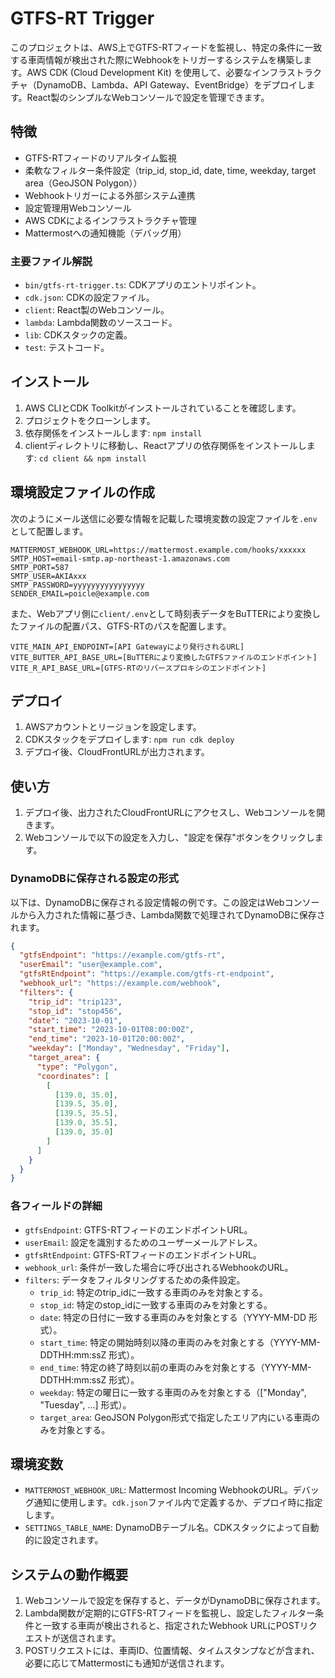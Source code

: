 # GTFS-RT Trigger

このプロジェクトは、AWS上でGTFS-RTフィードを監視し、特定の条件に一致する車両情報が検出された際にWebhookをトリガーするシステムを構築します。AWS CDK (Cloud Development Kit) を使用して、必要なインフラストラクチャ（DynamoDB、Lambda、API Gateway、EventBridge）をデプロイします。React製のシンプルなWebコンソールで設定を管理できます。

## 特徴

- GTFS-RTフィードのリアルタイム監視
- 柔軟なフィルター条件設定（trip_id, stop_id, date, time, weekday, target area（GeoJSON Polygon））
- Webhookトリガーによる外部システム連携
- 設定管理用Webコンソール
- AWS CDKによるインフラストラクチャ管理
- Mattermostへの通知機能（デバッグ用）

### 主要ファイル解説

- `bin/gtfs-rt-trigger.ts`: CDKアプリのエントリポイント。
- `cdk.json`: CDKの設定ファイル。
- `client`: React製のWebコンソール。
- `lambda`: Lambda関数のソースコード。
- `lib`: CDKスタックの定義。
- `test`: テストコード。

## インストール

1. AWS CLIとCDK Toolkitがインストールされていることを確認します。
2. プロジェクトをクローンします。
3. 依存関係をインストールします: `npm install`
4. clientディレクトリに移動し、Reactアプリの依存関係をインストールします: `cd client && npm install`

## 環境設定ファイルの作成

次のようにメール送信に必要な情報を記載した環境変数の設定ファイルを`.env`として配置します。

```
MATTERMOST_WEBHOOK_URL=https://mattermost.example.com/hooks/xxxxxx
SMTP_HOST=email-smtp.ap-northeast-1.amazonaws.com
SMTP_PORT=587
SMTP_USER=AKIAxxx
SMTP_PASSWORD=yyyyyyyyyyyyyyyy
SENDER_EMAIL=poicle@example.com
```

また、Webアプリ側に`client/.env`として時刻表データをBuTTERにより変換したファイルの配置パス、GTFS-RTのパスを配置します。

```
VITE_MAIN_API_ENDPOINT=[API Gatewayにより発行されるURL]
VITE_BUTTER_API_BASE_URL=[BuTTERにより変換したGTFSファイルのエンドポイント]
VITE_R_API_BASE_URL=[GTFS-RTのリバースプロキシのエンドポイント]
```

## デプロイ

1. AWSアカウントとリージョンを設定します。
2. CDKスタックをデプロイします: `npm run cdk deploy`
3. デプロイ後、CloudFrontURLが出力されます。

## 使い方

1. デプロイ後、出力されたCloudFrontURLにアクセスし、Webコンソールを開きます。
2. Webコンソールで以下の設定を入力し、"設定を保存"ボタンをクリックします。

### DynamoDBに保存される設定の形式

以下は、DynamoDBに保存される設定情報の例です。この設定はWebコンソールから入力された情報に基づき、Lambda関数で処理されてDynamoDBに保存されます。

```json
{
  "gtfsEndpoint": "https://example.com/gtfs-rt",
  "userEmail": "user@example.com",
  "gtfsRtEndpoint": "https://example.com/gtfs-rt-endpoint",
  "webhook_url": "https://example.com/webhook",
  "filters": {
    "trip_id": "trip123",
    "stop_id": "stop456",
    "date": "2023-10-01",
    "start_time": "2023-10-01T08:00:00Z",
    "end_time": "2023-10-01T20:00:00Z",
    "weekday": ["Monday", "Wednesday", "Friday"],
    "target_area": {
      "type": "Polygon",
      "coordinates": [
        [
          [139.0, 35.0],
          [139.5, 35.0],
          [139.5, 35.5],
          [139.0, 35.5],
          [139.0, 35.0]
        ]
      ]
    }
  }
}
```

### 各フィールドの詳細

- `gtfsEndpoint`: GTFS-RTフィードのエンドポイントURL。
- `userEmail`: 設定を識別するためのユーザーメールアドレス。
- `gtfsRtEndpoint`: GTFS-RTフィードのエンドポイントURL。
- `webhook_url`: 条件が一致した場合に呼び出されるWebhookのURL。
- `filters`: データをフィルタリングするための条件設定。
  - `trip_id`: 特定のtrip_idに一致する車両のみを対象とする。
  - `stop_id`: 特定のstop_idに一致する車両のみを対象とする。
  - `date`: 特定の日付に一致する車両のみを対象とする（YYYY-MM-DD 形式）。
  - `start_time`: 特定の開始時刻以降の車両のみを対象とする（YYYY-MM-DDTHH:mm:ssZ 形式）。
  - `end_time`: 特定の終了時刻以前の車両のみを対象とする（YYYY-MM-DDTHH:mm:ssZ 形式）。
  - `weekday`: 特定の曜日に一致する車両のみを対象とする（["Monday", "Tuesday", ...] 形式）。
  - `target_area`: GeoJSON Polygon形式で指定したエリア内にいる車両のみを対象とする。

## 環境変数

- `MATTERMOST_WEBHOOK_URL`: Mattermost Incoming WebhookのURL。デバッグ通知に使用します。`cdk.json`ファイル内で定義するか、デプロイ時に指定します。
- `SETTINGS_TABLE_NAME`: DynamoDBテーブル名。CDKスタックによって自動的に設定されます。

## システムの動作概要

1. Webコンソールで設定を保存すると、データがDynamoDBに保存されます。
2. Lambda関数が定期的にGTFS-RTフィードを監視し、設定したフィルター条件と一致する車両が検出されると、指定されたWebhook URLにPOSTリクエストが送信されます。
3. POSTリクエストには、車両ID、位置情報、タイムスタンプなどが含まれ、必要に応じてMattermostにも通知が送信されます。

